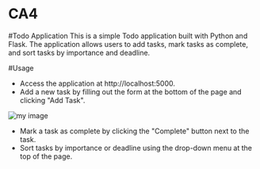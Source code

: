 # CA4

#Todo Application
This is a simple Todo application built with Python and Flask. The application allows users to add tasks, mark tasks as complete, and sort tasks by importance and deadline.


#Usage
- Access the application at http://localhost:5000.
- Add a new task by filling out the form at the bottom of the page and clicking "Add Task".

![my image](static/images/index.png "index")

- Mark a task as complete by clicking the "Complete" button next to the task.
- Sort tasks by importance or deadline using the drop-down menu at the top of the page.


